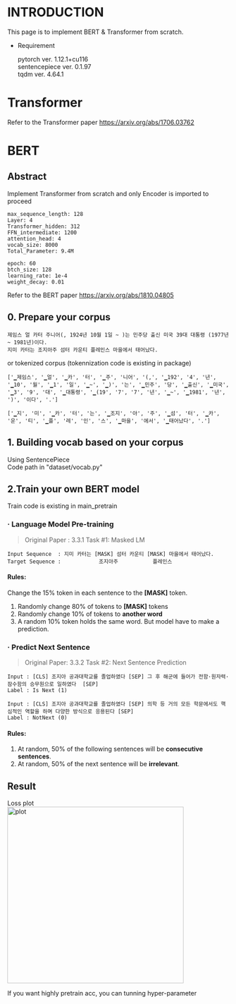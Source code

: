 # INTRODUCTION
This page is to implement BERT & Transformer from scratch.

* Requirement

    pytorch ver. 1.12.1+cu116\
    sentencepiece ver. 0.1.97\
    tqdm ver. 4.64.1

# Transformer
Refer to the Transformer paper
https://arxiv.org/abs/1706.03762

# BERT

## Abstract
Implement Transformer from scratch and only Encoder is imported to proceed

```
max_sequence_length: 128
Layer: 4
Transformer_hidden: 312
FFN_intermediate: 1200
attention_head: 4
vocab_size: 8000
Total_Parameter: 9.4M

epoch: 60
btch_size: 128
learning_rate: 1e-4
weight_decay: 0.01
```

Refer to the BERT paper
https://arxiv.org/abs/1810.04805

## 0. Prepare your corpus
```
제임스 얼 카터 주니어(, 1924년 10월 1일 ~ )는 민주당 출신 미국 39대 대통령 (1977년 ~ 1981년)이다.
지미 카터는 조지아주 섬터 카운티 플레인스 마을에서 태어났다.
```

or tokenized corpus (tokennization code is existing in package)
```
['▁제임스', '▁얼', '▁카', '터', '▁주', '니어', '(,', '▁192', '4', '년', '▁10', '월', '▁1', '일', '▁~', '▁)', '는', '▁민주', '당', '▁출신', '▁미국', '▁3', '9', '대', '▁대통령', '▁(19', '7', '7', '년', '▁~', '▁1981', '년', ')', '이다', '.']

['▁지', '미', '▁카', '터', '는', '▁조지', '아', '주', '▁섬', '터', '▁카', '운', '티', '▁플', '레', '인', '스', '▁마을', '에서', '▁태어났다', '.']
```

## 1. Building vocab based on your corpus
Using SentencePiece\
Code path in "dataset/vocab.py"

## 2.Train your own BERT model
Train code is existing in main_pretrain

### · Language Model Pre-training
> Original Paper : 3.3.1 Task #1: Masked LM
```
Input Sequence  : 지미 카터는 [MASK] 섬터 카운티 [MASK] 마을에서 태어났다.
Target Sequence :            조지아주           플레인스
```

#### Rules: 

Change the 15% token in each sentence to the **[MASK]** token.

  1. Randomly change 80% of tokens to **[MASK]** tokens
  2. Randomly change 10% of tokens to **another word** 
  3. A random 10% token holds the same word. But model have to make a prediction.

### · Predict Next Sentence
> Original Paper: 3.3.2 Task #2: Next Sentence Prediction
```
Input : [CLS] 조지아 공과대학교를 졸업하였다 [SEP] 그 후 해군에 들어가 전함·원자력·잠수함의 승무원으로 일하였다  [SEP]
Label : Is Next (1)

Input : [CLS] 조지아 공과대학교를 졸업하였다 [SEP] 의학 등 거의 모든 학문에서도 핵심적인 역할을 하며 다양한 방식으로 응용된다 [SEP]
Label : NotNext (0)
```

#### Rules:

1. At random, 50% of the following sentences will be **consecutive sentences**.
2. At random, 50% of the next sentence will be **irrelevant**.

## Result
Loss plot\
<img width="400" alt="plot" src="https://user-images.githubusercontent.com/115800583/200209805-bf032c9c-e35a-480e-844e-e7c07aa9cd4d.png">

If you want highly pretrain acc, you can tunning hyper-parameter
